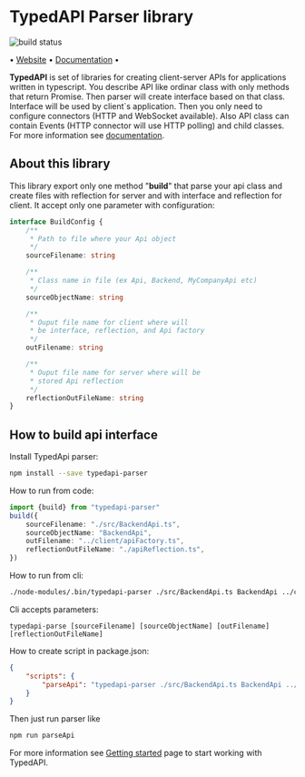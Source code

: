# TypedAPI Parser library

![build status](https://travis-ci.com/typedapi/parser.svg?branch=master)

• [Website](https://typedapi.com) • [Documentation](https://typedapi.com/getting-started) •

**TypedAPI** is set of libraries for creating client-server APIs for applications written in typescript. 
You describe API like ordinar class with only methods that return Promise. 
Then parser will create interface based on that class.
Interface will be used by client`s application.
Then you only need to configure connectors (HTTP and WebSocket available).
Also API class can contain Events (HTTP connector will use HTTP polling) and child classes. For more information see [documentation](https://typedapi.com/getting-started).

## About this library

This library export only one method "**build**" that parse your api class and create files 
with reflection for server and with interface and reflection for client. It accept only one parameter with configuration:

```typescript
interface BuildConfig {
    /**
     * Path to file where your Api object
     */
    sourceFilename: string

    /**
     * Class name in file (ex Api, Backend, MyCompanyApi etc)
     */
    sourceObjectName: string

    /**
     * Ouput file name for client where will 
     * be interface, reflection, and Api factory
     */
    outFilename: string

    /**
     * Ouput file name for server where will be
     * stored Api reflection
     */
    reflectionOutFileName: string
}
```

## How to build api interface

Install TypedApi parser:

```bash
npm install --save typedapi-parser
```

How to run from code:

```typescript
import {build} from "typedapi-parser"
build({
    sourceFilename: "./src/BackendApi.ts",
    sourceObjectName: "BackendApi",
    outFilename: "../client/apiFactory.ts",
    reflectionOutFileName: "./apiReflection.ts",
})
```

How to run from cli:
```bash
./node-modules/.bin/typedapi-parser ./src/BackendApi.ts BackendApi ../client/apiFactory.ts ./apiReflection.ts
```

Cli accepts parameters: 
```
typedapi-parse [sourceFilename] [sourceObjectName] [outFilename] [reflectionOutFileName]
```

How to create script in package.json:

```json
{
    "scripts": {
        "parseApi": "typedapi-parser ./src/BackendApi.ts BackendApi ../client/apiFactory.ts ./apiReflection.ts"
    }
}
```

Then just run parser like 
```bash
npm run parseApi
```

For more information see [Getting started](https://typedapi.com/getting-started) page to start working with TypedAPI.